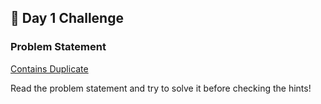 ## 📌 Day 1 Challenge
### Problem Statement
[Contains Duplicate](https://leetcode.com/problems/contains-duplicate/description/)

Read the problem statement and try to solve it before checking the hints!